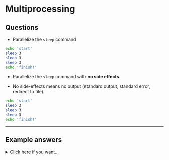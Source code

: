 # Multiprocessing

## Questions

- Parallelize the `sleep` command

```sh
echo 'start'
sleep 3
sleep 3
sleep 3
echo 'finish!'
```

- Parallelize the `sleep` command with **no side effects**.

* No side-effects means no output (standard output, standard error, redirect to file).

```sh
echo 'start'
sleep 3
sleep 3
sleep 3
echo 'finish!'
```

-------------------------------------------------------------------------------

## Example answers

<details>
<summary>Click here if you want...</summary>

- Parallelize the `sleep` command

```sh
echo 'start'
sleep 3 &
sleep 3 &
sleep 3 &
wait
echo 'finish!'
```

- Parallelize the `sleep` command with **no side effects**.

```sh
echo 'start'
{
  sleep 3 &
  sleep 3 &
  sleep 3 &
  wait
} 1>/dev/null 2>&1
echo 'finish!'
```


</details>

